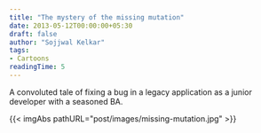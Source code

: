 ```yaml
---
title: "The mystery of the missing mutation"
date: 2013-05-12T00:00:00+05:30
draft: false
author: "Sojjwal Kelkar"
tags:
- Cartoons
readingTime: 5
---
```

A convoluted tale of fixing a bug in a legacy application as a junior developer with a seasoned BA.
<div>
    {{< imgAbs pathURL="post/images/missing-mutation.jpg" >}}
</div>